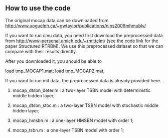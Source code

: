 ## How to use the code

The original mocap data can be downloaded from http://www.uoguelph.ca/~gwtaylor/publications/nips2006mhmublv/

If you want to run cmu data, you need first download the preprocessed data from http://www-personal.umich.edu/~rmittelm/ (see the 
code link for the paper Structured RTRBM). We use this preprocessed dataset so that we can compare with their results directly.

After you downloaded it, you should be able to 

load tmp_MOCAP1.mat;  load tmp_MOCAP2.mat;

If you want to run mit data, the preprocessed data is already provided here. 

1. mocap_dtsbn_deter.m : a two-layer TSBN model with deterministic middle hidden layer;

2. mocap_dtsbn_stoc.m : a two-layer TSBN model with stochastic middle hidden layer;

3. mocap_hmsbn.m : a one-layer HMSBN model with order 1;

4. mocap_tsbn.m : a one-layer TSBN model with order 1;






 




